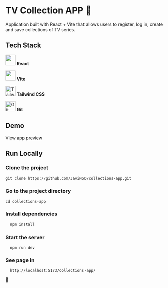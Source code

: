 # TV Collection APP 📼 

Application built with React + Vite that allows users to register, log in, create and save collections of TV series.

## Tech Stack

<img src="https://simpleicons.org/icons/react.svg" alt="" width="32" height="32"> **React**

<img src="https://simpleicons.org/icons/vite.svg" alt="" width="32" height="32"> **Vite**

<img src="https://simpleicons.org/icons/tailwindcss.svg" alt="Tailwind CSS" width="32" height="32"> **Tailwind CSS**  

<img src="https://simpleicons.org/icons/git.svg" alt="Git" width="32" height="32"> **Git**  

## Demo

View [app preview](https://javingd.github.io/collections-app/)

## Run Locally 

### Clone the project
```plaintext
git clone https://github.com/JaviNGD/collections-app.git
```

### Go to the project directory
```plaintext
cd collections-app
```

### Install dependencies
```plaintext
  npm install
```

### Start the server
```plaintext
  npm run dev
```

### See page in
```plaintext
  http://localhost:5173/collections-app/
```

🎥

